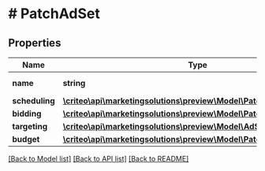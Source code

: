 # # PatchAdSet

## Properties

Name | Type | Description | Notes
------------ | ------------- | ------------- | -------------
**name** | **string** | Name of the ad set | [optional]
**scheduling** | [**\criteo\api\marketingsolutions\preview\Model\PatchAdSetScheduling**](PatchAdSetScheduling.md) |  | [optional]
**bidding** | [**\criteo\api\marketingsolutions\preview\Model\PatchAdSetBidding**](PatchAdSetBidding.md) |  | [optional]
**targeting** | [**\criteo\api\marketingsolutions\preview\Model\AdSetTargeting**](AdSetTargeting.md) |  | [optional]
**budget** | [**\criteo\api\marketingsolutions\preview\Model\PatchAdSetBudget**](PatchAdSetBudget.md) |  | [optional]

[[Back to Model list]](../../README.md#models) [[Back to API list]](../../README.md#endpoints) [[Back to README]](../../README.md)
